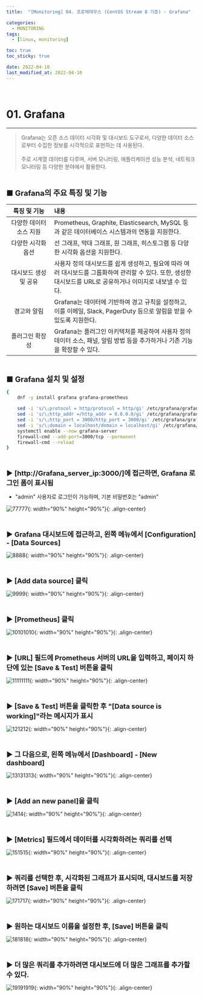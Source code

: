 ```yaml
---
title:  "[Monitoring] 04. 프로메테우스 (CentOS Stream 8 기준) - Grafana" 

categories:
  - MONITORING
tags:
  - [linux, monitoring]

toc: true
toc_sticky: true

date: 2022-04-10
last_modified_at: 2022-04-10
---
```

<br>

# 01. Grafana 
---

<style>
table {
    font-size: 12pt;
}
table th:first-of-type {
    width: 5%;
}
table th:nth-of-type(2) {
    width: 15%;
}
table th:nth-of-type(3) {
    width: 50%;
}
table th:nth-of-type(4) {
    width: 30%;
}
big {
    font-size: 15pt;
}
small { 
    font-size: 18px 
}
</style>

> Grafana는 오픈 소스 데이터 시각화 및 대시보드 도구로서, 다양한 데이터 소스로부터 수집한 정보를 시각적으로 표현하는 데 사용된다. <br><br> 주로 시계열 데이터를 다루며, 서버 모니터링, 애플리케이션 성능 분석, 네트워크 모니터링 등 다양한 분야에서 활용한다.

<br>

<big> **■ Grafana의 주요 특징 및 기능** </big> <br>

| 특징 및 기능 | 내용 |
| :---: | :--- |
| 다양한 데이터 소스 지원 | Prometheus, Graphite, Elasticsearch, MySQL 등과 같은 데이터베이스 시스템과의 연동을 지원한다. |
| 다양한 시각화 옵션 | 선 그래프, 막대 그래프, 원 그래프, 히스토그램 등 다양한 시각화 옵션을 지원한다. |
| 대시보드 생성 및 공유 | 사용자 정의 대시보드를 쉽게 생성하고, 필요에 따라 여러 대시보드를 그룹화하여 관리할 수 있다. 또한, 생성한 대시보드를 URL로 공유하거나 이미지로 내보낼 수 있다. |
| 경고와 알림 |  Grafana는 데이터에 기반하여 경고 규칙을 설정하고, 이를 이메일, Slack, PagerDuty 등으로 알림을 받을 수 있도록 지원한다. |
| 플러그인 확장성 | Grafana는 플러그인 아키텍처를 제공하여 사용자 정의 데이터 소스, 패널, 알림 방법 등을 추가하거나 기존 기능을 확장할 수 있다. |

<br>

<big> **■ Grafana 설치 및 설정** </big> <br>

```bash
{
	dnf -y install grafana grafana-prometheus

	sed -i 's/\;protocol = http/protocol = http/gi' /etc/grafana/grafana.ini
	sed -i 's/\;http_addr =/http_addr = 0.0.0.0/gi' /etc/grafana/grafana.ini
	sed -i 's/\;http_port = 3000/http_port = 3000/gi' /etc/grafana/grafana.ini
	sed -i 's/\;domain = localhost/domain = localhost/gi' /etc/grafana/grafana.ini
	systemctl enable --now grafana-server
	firewall-cmd --add-port=3000/tcp --permanent
	firewall-cmd --reload
}
```

<br>

<small> **▶ [http://Grafana_server_ip:3000/]에 접근하면, Grafana 로그인 폼이 표시됨** </small> <br>

+ "admin" 사용자로 로그인이 가능하며, 기본 비밀번호는 "admin"

![77777](https://github.com/revenge1005/WEB-Server-3-Tier-Architecture/assets/42735894/61c0d96f-cd1a-40ab-88a7-94f59c528b3e){: width="90%" height="90%"}{: .align-center}

<br>

<small> **▶ Grafana 대시보드에 접근하고, 왼쪽 메뉴에서 [Configuration] - [Data Sources]** </small> <br>

![8888](https://github.com/revenge1005/WEB-Server-3-Tier-Architecture/assets/42735894/625d12b7-2932-4361-878f-7000e7148829){: width="90%" height="90%"}{: .align-center}

<br>

<small> **▶ [Add data source] 클릭** </small> <br>

![9999](https://github.com/revenge1005/WEB-Server-3-Tier-Architecture/assets/42735894/eaedfe8b-83ad-4423-bf6e-3052b448d774){: width="90%" height="90%"}{: .align-center}

<br>

<small> **▶ [Prometheus] 클릭** </small> <br>

![10101010](https://github.com/revenge1005/WEB-Server-3-Tier-Architecture/assets/42735894/df37021c-437e-4c02-a0b8-18ee836ccf09){: width="90%" height="90%"}{: .align-center}

<br>

<small> **▶ [URL] 필드에 Prometheus 서버의 URL을 입력하고, 페이지 하단에 있는 [Save & Test] 버튼을 클릭** </small> <br>

![11111111](https://github.com/revenge1005/WEB-Server-3-Tier-Architecture/assets/42735894/660248d7-0fac-4e0b-b8db-69eac24adf4f){: width="90%" height="90%"}{: .align-center}

<br>

<small> **▶ [Save & Test] 버튼을 클릭한 후 "[Data source is working]"라는 메시지가 표시** </small> <br>

![121212](https://github.com/revenge1005/WEB-Server-3-Tier-Architecture/assets/42735894/93bc14c7-8c4a-4bfe-8c2b-1c03d2bf669e){: width="90%" height="90%"}{: .align-center}

<br>

<small> **▶ 그 다음으로, 왼쪽 메뉴에서 [Dashboard] - [New dashboard]** </small> <br>

![13131313](https://github.com/revenge1005/WEB-Server-3-Tier-Architecture/assets/42735894/9ae2b8fb-f820-4a07-9f74-18449c5afc90){: width="90%" height="90%"}{: .align-center}

<br>

<small> **▶ [Add an new panel]을 클릭** </small> <br>

![1414](https://github.com/revenge1005/WEB-Server-3-Tier-Architecture/assets/42735894/ad27e5a9-f2eb-4fed-aefd-bc664cd83b04){: width="90%" height="90%"}{: .align-center}

<br>

<small> **▶ [Metrics] 필드에서 데이터를 시각화하려는 쿼리를 선택** </small> <br>

![151515](https://github.com/revenge1005/WEB-Server-3-Tier-Architecture/assets/42735894/9c034114-8414-46b8-88af-71f26bc9537e){: width="90%" height="90%"}{: .align-center}

<br>

<small> **▶ 쿼리를 선택한 후, 시각화된 그래프가 표시되며, 대시보드를 저장하려면 [Save] 버튼을 클릭** </small> <br>

![171717](https://github.com/revenge1005/WEB-Server-3-Tier-Architecture/assets/42735894/621018d7-b435-4065-9055-8ce18e53d43a){: width="90%" height="90%"}{: .align-center}

<br>

<small> **▶ 원하는 대시보드 이름을 설정한 후, [Save] 버튼을 클릭** </small> <br>

![181818](https://github.com/revenge1005/WEB-Server-3-Tier-Architecture/assets/42735894/57931afa-793a-4ba4-8bdd-c44039cf4064){: width="90%" height="90%"}{: .align-center}

<br>

<small> **▶ 더 많은 쿼리를 추가하려면 대시보드에 더 많은 그래프를 추가할 수 있다.** </small> <br>

![19191919](https://github.com/revenge1005/WEB-Server-3-Tier-Architecture/assets/42735894/025ce4ea-df09-4211-b2f6-7797c36b812e){: width="90%" height="90%"}{: .align-center}